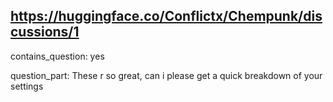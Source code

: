 ## https://huggingface.co/Conflictx/Chempunk/discussions/1

contains_question: yes

question_part: These r so great, can i please get a quick breakdown of your settings